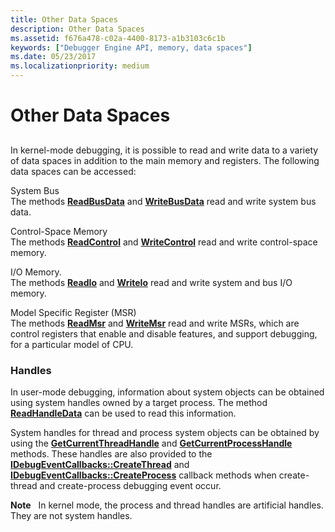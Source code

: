 ```yaml
---
title: Other Data Spaces
description: Other Data Spaces
ms.assetid: f676a478-c02a-4400-8173-a1b3103c6c1b
keywords: ["Debugger Engine API, memory, data spaces"]
ms.date: 05/23/2017
ms.localizationpriority: medium
---
```


# Other Data Spaces


## <span id="ddk_other_data_spaces_dbx"></span><span id="DDK_OTHER_DATA_SPACES_DBX"></span>


In kernel-mode debugging, it is possible to read and write data to a variety of data spaces in addition to the main memory and registers. The following data spaces can be accessed:

<span id="System_Bus"></span><span id="system_bus"></span><span id="SYSTEM_BUS"></span>System Bus  
The methods [**ReadBusData**](/windows-hardware/drivers/ddi/dbgeng/nf-dbgeng-idebugdataspaces4-readbusdata) and [**WriteBusData**](/windows-hardware/drivers/ddi/dbgeng/nf-dbgeng-idebugdataspaces4-writebusdata) read and write system bus data.

<span id="Control-Space_Memory"></span><span id="control-space_memory"></span><span id="CONTROL-SPACE_MEMORY"></span>Control-Space Memory  
The methods [**ReadControl**](/windows-hardware/drivers/ddi/dbgeng/nf-dbgeng-idebugdataspaces4-readcontrol) and [**WriteControl**](/windows-hardware/drivers/ddi/dbgeng/nf-dbgeng-idebugdataspaces4-writecontrol) read and write control-space memory.

<span id="i_o_memory."></span><span id="I_O_MEMORY."></span>I/O Memory.  
The methods [**ReadIo**](/windows-hardware/drivers/ddi/dbgeng/nf-dbgeng-idebugdataspaces4-readio) and [**WriteIo**](/windows-hardware/drivers/ddi/dbgeng/nf-dbgeng-idebugdataspaces4-writeio) read and write system and bus I/O memory.

<span id="Model_Specific_Register__MSR_"></span><span id="model_specific_register__msr_"></span><span id="MODEL_SPECIFIC_REGISTER__MSR_"></span>Model Specific Register (MSR)  
The methods [**ReadMsr**](/windows-hardware/drivers/ddi/dbgeng/nf-dbgeng-idebugdataspaces4-readmsr) and [**WriteMsr**](/windows-hardware/drivers/ddi/wdbgexts/nf-wdbgexts-writemsr) read and write MSRs, which are control registers that enable and disable features, and support debugging, for a particular model of CPU.

### <span id="handles"></span><span id="HANDLES"></span> Handles

In user-mode debugging, information about system objects can be obtained using system handles owned by a target process. The method [**ReadHandleData**](/windows-hardware/drivers/ddi/dbgeng/nf-dbgeng-idebugdataspaces4-readhandledata) can be used to read this information.

System handles for thread and process system objects can be obtained by using the [**GetCurrentThreadHandle**](/windows-hardware/drivers/ddi/dbgeng/nf-dbgeng-idebugsystemobjects4-getcurrentthreadhandle) and [**GetCurrentProcessHandle**](/windows-hardware/drivers/ddi/dbgeng/nf-dbgeng-idebugsystemobjects-getcurrentprocesshandle) methods. These handles are also provided to the [**IDebugEventCallbacks::CreateThread**](/windows-hardware/drivers/ddi/dbgeng/nf-dbgeng-idebugeventcallbacks-createthread) and [**IDebugEventCallbacks::CreateProcess**](/windows-hardware/drivers/ddi/dbgeng/nf-dbgeng-idebugeventcallbacks-createprocess) callback methods when create-thread and create-process debugging event occur.

**Note**   In kernel mode, the process and thread handles are artificial handles. They are not system handles.

 

 

